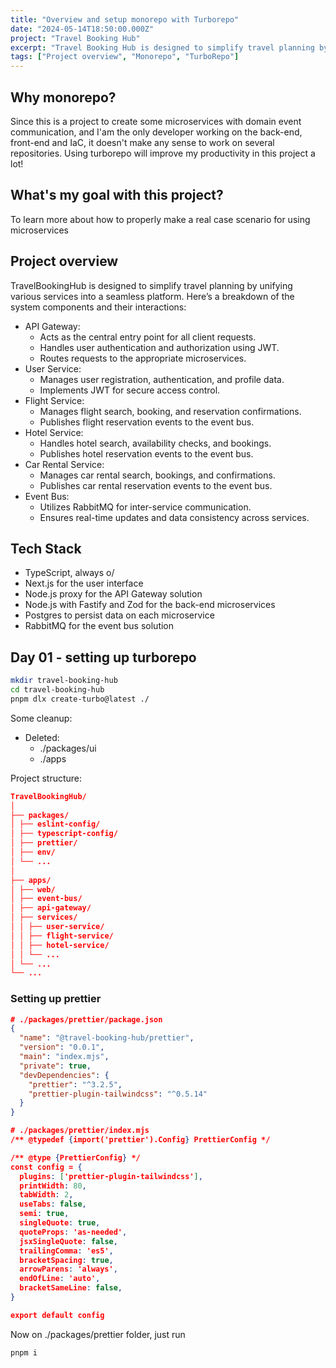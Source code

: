 ```yaml
---
title: "Overview and setup monorepo with Turborepo"
date: "2024-05-14T18:50:00.000Z"
project: "Travel Booking Hub"
excerpt: "Travel Booking Hub is designed to simplify travel planning by unifying various services into a seamless platform"
tags: ["Project overview", "Monorepo", "TurboRepo"]
---
```


## Why monorepo?

Since this is a project to create some microservices with domain event communication, and I'am the only developer working on the back-end, front-end and IaC, it doesn't make any sense to work on several repositories.  Using turborepo will improve my productivity in this project a lot!


##  What's my goal with this project?

To learn more about how to properly make a real case scenario for using microservices

##  Project overview

TravelBookingHub is designed to simplify travel planning by unifying various services into a seamless platform. Here’s a breakdown of the system components and their interactions:

- API Gateway:
  - Acts as the central entry point for all client requests.
  - Handles user authentication and authorization using JWT.
  - Routes requests to the appropriate microservices.
- User Service:
  - Manages user registration, authentication, and profile data.
  - Implements JWT for secure access control.
- Flight Service:
  - Manages flight search, booking, and reservation confirmations.
  - Publishes flight reservation events to the event bus.
- Hotel Service:
  - Handles hotel search, availability checks, and bookings.
  - Publishes hotel reservation events to the event bus.
- Car Rental Service:
  - Manages car rental search, bookings, and confirmations.
  - Publishes car rental reservation events to the event bus.
- Event Bus:
  - Utilizes RabbitMQ for inter-service communication.
  - Ensures real-time updates and data consistency across services.

##  Tech Stack

- TypeScript, always o/
- Next.js for the user interface
- Node.js proxy for the API Gateway solution
- Node.js with Fastify and Zod for the back-end microservices
- Postgres to persist data on each microservice
- RabbitMQ for the event bus solution

## Day 01 - setting up turborepo

```bash
mkdir travel-booking-hub
cd travel-booking-hub
pnpm dlx create-turbo@latest ./
```
Some cleanup:
- Deleted:
  - ./packages/ui
  - ./apps

Project structure:
```json
TravelBookingHub/
│
├── packages/ 
│ ├── eslint-config/
│ ├── typescript-config/
│ ├── prettier/
│ ├── env/
│ └── ...
│
├── apps/ 
│ ├── web/
│ ├── event-bus/
│ ├── api-gateway/
│ ├── services/
│ │ ├── user-service/
│ │ ├── flight-service/
│ │ ├── hotel-service/
│ │ └── ...
│ └── ...
└── ...
```

### Setting up prettier

```json
# ./packages/prettier/package.json
{
  "name": "@travel-booking-hub/prettier",
  "version": "0.0.1",
  "main": "index.mjs",
  "private": true,
  "devDependencies": {
    "prettier": "^3.2.5",
    "prettier-plugin-tailwindcss": "^0.5.14"
  }
}

# ./packages/prettier/index.mjs
/** @typedef {import('prettier').Config} PrettierConfig */

/** @type {PrettierConfig} */
const config = {
  plugins: ['prettier-plugin-tailwindcss'],
  printWidth: 80,
  tabWidth: 2,
  useTabs: false,
  semi: true,
  singleQuote: true,
  quoteProps: 'as-needed',
  jsxSingleQuote: false,
  trailingComma: 'es5',
  bracketSpacing: true,
  arrowParens: 'always',
  endOfLine: 'auto',
  bracketSameLine: false,
}

export default config
```

Now on ./packages/prettier folder, just run
```bash
pnpm i
```